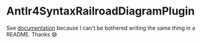 # Antlr4SyntaxRailroadDiagramPlugin

See [documentation](https://cjsoftware-plugin.github.io/Antlr4SyntaxRailroadDiagram) because I can't be bothered writing
the same thing in a README.
Thanks :smile:
